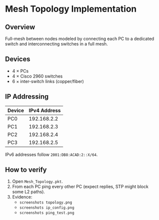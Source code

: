 # Mesh Topology Implementation

## Overview
Full-mesh between nodes modeled by connecting each PC to a dedicated switch and interconnecting switches in a full mesh.

## Devices
- 4 × PCs
- 4 × Cisco 2960 switches
- 6 × inter-switch links (copper/fiber)

## IP Addressing
| Device | IPv4 Address     |
|--------|------------------|
| PC0    | 192.168.2.2      |
| PC1    | 192.168.2.3      |
| PC2    | 192.168.2.4      |
| PC3    | 192.168.2.5      |

IPv6 addresses follow `2001:DB8:ACAD:2::X/64`.

## How to verify
1. Open `Mesh_Topology.pkt`.
2. From each PC ping every other PC (expect replies, STP might block some L2 paths).
3. Evidence:
   - `screenshots topology.png`
   - `screenshots ip_config.png`
   - `screenshots ping_test.png`

